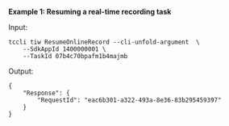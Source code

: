 **Example 1: Resuming a real-time recording task**



Input: 

```
tccli tiw ResumeOnlineRecord --cli-unfold-argument  \
    --SdkAppId 1400000001 \
    --TaskId 07b4c70bpafm1b4majmb
```

Output: 
```
{
    "Response": {
        "RequestId": "eac6b301-a322-493a-8e36-83b295459397"
    }
}
```

